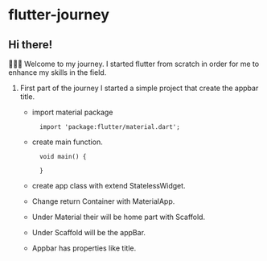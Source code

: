 # flutter-journey

## Hi there!

👨🏽‍💻 Welcome to my journey. I started flutter from scratch in order for me to enhance my skills in the field.

1. First part of the journey I started a simple project that create the appbar title.

    - import material package
    
            import 'package:flutter/material.dart';
            
    - create main function.
        
            void main() {
                
            }
        
    - create app class with extend StatelessWidget.
    - Change return Container with MaterialApp.
    - Under Material their will be home part with Scaffold.
    - Under Scaffold will be the appBar.
    - Appbar has properties like title.


